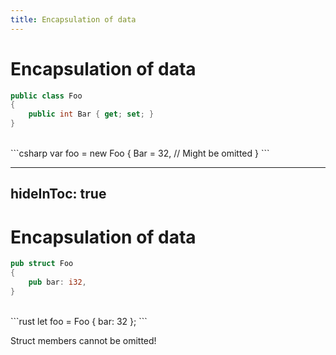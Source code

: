 ```yaml
---
title: Encapsulation of data
---
```


# Encapsulation of data <MarkerCSharp />

```csharp
public class Foo
{
    public int Bar { get; set; }
}
```

<div v-click>
<br />
```csharp
var foo = new Foo 
{ 
    Bar = 32, // Might be omitted
}
```
</div>

---
hideInToc: true
---

# Encapsulation of data <MarkerRust />

```rust
pub struct Foo 
{
    pub bar: i32,
}
```

<div v-click>
<br />
```rust
let foo = Foo { bar: 32 };
```

<p class="text-red-400">Struct members cannot be omitted!</p>

</div>

